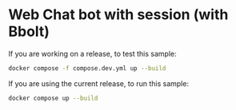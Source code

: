 # Web Chat bot with session (with Bbolt)

If you are working on a release, to test this sample:
```bash
docker compose -f compose.dev.yml up --build 
```

If you are using the current release, to run this sample:
```bash
docker compose up --build 
```